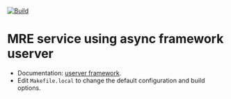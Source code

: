 [![Build](https://github.com/FloyzenCode/first-service-userver/actions/workflows/ci.yml/badge.svg)](https://github.com/FloyzenCode/first-service-userver/actions/workflows/ci.yml)

# MRE service using async framework userver

- Documentation: [userver framework](https://userver.tech/de/d6a/md_en_2index.html).
- Edit `Makefile.local` to change the default configuration and build options.